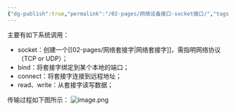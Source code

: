```yaml
---
{"dg-publish":true,"permalink":"/02-pages/网络设备接口-socket接口/","tags":["personal/blog","os"]}
---
```


主要有如下系统调用：
 - socket：创建一个[[02-pages/网络套接字\|网络套接字]]，需指明网络协议（TCP or UDP）；
 - bind：将套接字绑定到某个本地的端口；
 - connect：将套接字连接到远程地址；
 - read、write：从套接字读写数据；


传输过程如下图所示：
![image.png](https://yelanyanyu-img-bed.oss-cn-hangzhou.aliyuncs.com/img/blog/2024/08/20240806221748.png)

